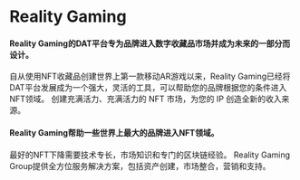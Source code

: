 # 

# Reality Gaming

#### Reality Gaming的DAT平台专为品牌进入数字收藏品市场并成为未来的一部分而设计。
自从使用NFT收藏品创建世界上第一款移动AR游戏以来，Reality Gaming已经将DAT平台发展成为一个强大，灵活的工具，可以帮助您的品牌根据您的条件进入NFT领域。
创建充满活力、充满活力的 NFT 市场，为您的 IP 创造全新的收入来源。

#### Reality Gaming帮助一些世界上最大的品牌进入NFT领域。
最好的NFT下降需要技术专长，市场知识和专门的区块链经验。
Reality Gaming Group提供全方位服务解决方案，包括资产创建，市场整合，营销和支持。

